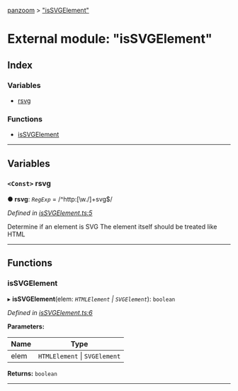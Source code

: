 [panzoom](../README.md) > ["isSVGElement"](../modules/_issvgelement_.md)

# External module: "isSVGElement"

## Index

### Variables

* [rsvg](_issvgelement_.md#rsvg)

### Functions

* [isSVGElement](_issvgelement_.md#issvgelement)

---

## Variables

<a id="rsvg"></a>

### `<Const>` rsvg

**● rsvg**: *`RegExp`* =  /^http:[\w\.\/]+svg$/

*Defined in [isSVGElement.ts:5](https://github.com/timmywil/panzoom/blob/ea9f617/src/isSVGElement.ts#L5)*

Determine if an element is SVG The element itself should be treated like HTML

___

## Functions

<a id="issvgelement"></a>

###  isSVGElement

▸ **isSVGElement**(elem: *`HTMLElement` \| `SVGElement`*): `boolean`

*Defined in [isSVGElement.ts:6](https://github.com/timmywil/panzoom/blob/ea9f617/src/isSVGElement.ts#L6)*

**Parameters:**

| Name | Type |
| ------ | ------ |
| elem | `HTMLElement` \| `SVGElement` |

**Returns:** `boolean`

___

